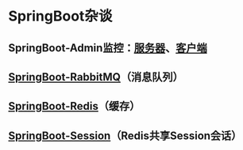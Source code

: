 # SpringBoot杂谈

## SpringBoot-Admin监控：[服务器](spring-boot-example-admin-server)、[客户端](spring-boot-example-admin-client)

## [SpringBoot-RabbitMQ](spring-boot-example-amqp)（消息队列）

## [SpringBoot-Redis](spring-boot-example-data-redis)（缓存）

## [SpringBoot-Session](spring-boot-example-session-redis)（Redis共享Session会话）
